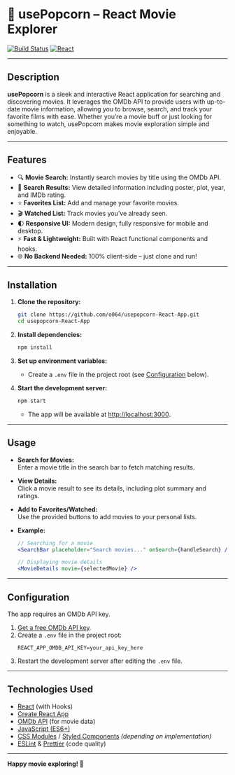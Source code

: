 # 🍿 usePopcorn – React Movie Explorer

[![Build Status](https://img.shields.io/badge/build-passing-brightgreen)](https://github.com/o064/usepopcorn-React-App/actions)
[![React](https://img.shields.io/badge/React-18+-61dafb?logo=react)](https://reactjs.org/)

---

## Description

**usePopcorn** is a sleek and interactive React application for searching and discovering movies. It leverages the OMDb API to provide users with up-to-date movie information, allowing you to browse, search, and track your favorite films with ease. Whether you’re a movie buff or just looking for something to watch, usePopcorn makes movie exploration simple and enjoyable.

---

## Features

- 🔍 **Movie Search:** Instantly search movies by title using the OMDb API.
- 📑 **Search Results:** View detailed information including poster, plot, year, and IMDb rating.
- ⭐ **Favorites List:** Add and manage your favorite movies.
- 🎬 **Watched List:** Track movies you’ve already seen.
- 🌓 **Responsive UI:** Modern design, fully responsive for mobile and desktop.
- ⚡ **Fast & Lightweight:** Built with React functional components and hooks.
- 🌐 **No Backend Needed:** 100% client-side – just clone and run!

---

## Installation

1. **Clone the repository:**
   ```bash
   git clone https://github.com/o064/usepopcorn-React-App.git
   cd usepopcorn-React-App
   ```

2. **Install dependencies:**
   ```bash
   npm install
   ```

3. **Set up environment variables:**
   - Create a `.env` file in the project root (see [Configuration](#configuration) below).

4. **Start the development server:**
   ```bash
   npm start
   ```
   - The app will be available at [http://localhost:3000](http://localhost:3000).

---

## Usage

- **Search for Movies:**  
  Enter a movie title in the search bar to fetch matching results.

- **View Details:**  
  Click a movie result to see its details, including plot summary and ratings.

- **Add to Favorites/Watched:**  
  Use the provided buttons to add movies to your personal lists.

- **Example:**
  ```jsx
  // Searching for a movie
  <SearchBar placeholder="Search movies..." onSearch={handleSearch} />

  // Displaying movie details
  <MovieDetails movie={selectedMovie} />
  ```

---

## Configuration

The app requires an OMDb API key.  
1. [Get a free OMDb API key](https://www.omdbapi.com/apikey.aspx).
2. Create a `.env` file in the project root:
   ```
   REACT_APP_OMDB_API_KEY=your_api_key_here
   ```
3. Restart the development server after editing the `.env` file.

---

## Technologies Used

- [React](https://reactjs.org/) (with Hooks)
- [Create React App](https://create-react-app.dev/)
- [OMDb API](https://www.omdbapi.com/) (for movie data)
- [JavaScript (ES6+)](https://developer.mozilla.org/en-US/docs/Web/JavaScript)
- [CSS Modules](https://github.com/css-modules/css-modules) / [Styled Components](https://styled-components.com/) *(depending on implementation)*
- [ESLint](https://eslint.org/) & [Prettier](https://prettier.io/) (code quality)


---

**Happy movie exploring! 🍿**
